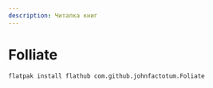 ```yaml
---
description: Читалка книг
---
```


# Folliate

```bash
flatpak install flathub com.github.johnfactotum.Foliate
```
